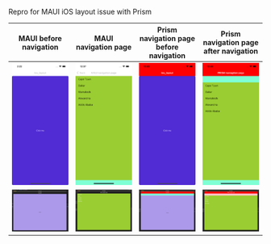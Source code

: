 Repro for MAUI iOS layout issue with Prism 

| MAUI before navigation                                                                                                                                | MAUI navigation page                                                                                                                                  | Prism navigation page before navigation                                                                                                               | Prism navigation page after navigation                                                                                                                |
|-------------------------------------------------------------------------------------------------------------------------------------------------------|-------------------------------------------------------------------------------------------------------------------------------------------------------|-------------------------------------------------------------------------------------------------------------------------------------------------------|-------------------------------------------------------------------------------------------------------------------------------------------------------|
| ![Simulator Screenshot - iPhone 14 - 2024-02-03 at 14.22.14.png](img%2FSimulator%20Screenshot%20-%20iPhone%2014%20-%202024-02-03%20at%2014.22.14.png) | ![Simulator Screenshot - iPhone 14 - 2024-02-03 at 12.37.59.png](img%2FSimulator%20Screenshot%20-%20iPhone%2014%20-%202024-02-03%20at%2012.37.59.png) | ![Simulator Screenshot - iPhone 14 - 2024-02-03 at 12.40.14.png](img%2FSimulator%20Screenshot%20-%20iPhone%2014%20-%202024-02-03%20at%2012.40.14.png) | ![Simulator Screenshot - iPhone 14 - 2024-02-03 at 12.40.27.png](img%2FSimulator%20Screenshot%20-%20iPhone%2014%20-%202024-02-03%20at%2012.40.27.png) |
| ![Screenshot 2024-02-03 at 2.21.29 PM.png](img%2FScreenshot%202024-02-03%20at%202.21.29%20PM.png)                                                     | ![Screenshot 2024-02-03 at 2.12.36 PM.png](img%2FScreenshot%202024-02-03%20at%202.12.36%20PM.png) | ![Screenshot 2024-02-03 at 2.01.37 PM.png](img%2FScreenshot%202024-02-03%20at%202.01.37%20PM.png) | ![Screenshot 2024-02-03 at 2.02.30 PM.png](img%2FScreenshot%202024-02-03%20at%202.02.30%20PM.png) |

